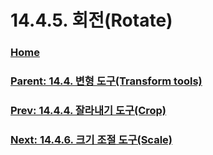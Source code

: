 # 14.4.5. 회전(Rotate)

### [Home](./00-home.md)
### [Parent: 14.4. 변형 도구(Transform tools)](./14-04-00-transform-tools.md)
### [Prev: 14.4.4. 잘라내기 도구(Crop)](./14-04-04-crop.md)
### [Next: 14.4.6. 크기 조절 도구(Scale)](./14-04-06-scale.md)
